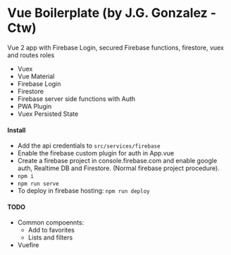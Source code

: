 # Vue Boilerplate (by J.G. Gonzalez - Ctw)
Vue 2 app with Firebase Login, secured Firebase functions, firestore, vuex and routes roles

- Vuex
- Vue Material
- Firebase Login
- Firestore
- Firebase server side functions with Auth
- PWA Plugin
- Vuex Persisted State


#### Install

- Add the api credentials to `src/services/firebase`
- Enable the firebase custom plugin for auth in App.vue
- Create a firebase project in console.firebase.com and enable google auth, Realtime DB and Firestore. (Normal firebase project procedure).
- `npm i`
- `npm run serve`
- To deploy in firebase hosting: `npm run deploy`

#### TODO
- Common compoennts:
    - Add to favorites
    - Lists and filters
- Vuefire   
